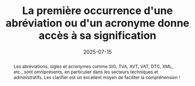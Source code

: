 ---
title: La première occurrence d'une abréviation ou d'un acronyme donne accès à sa signification
abstract: Les abréviations, sigles et acronymes comme SIG, TVA, AVT, VAT, DTC, XML, etc., sont omniprésents, en particulier dans les secteurs techniques et administratifs. Les clarifier est un excellent moyen de faciliter la compréhension !
categories: 
    - "structure et code"
agrege: O4005-E005
opquast: '4 005'
indiceebook: '005'
description: "Règle n°05"
before: "004"
weight: "5"
after: "006"
actif: '1'
layout: rules
date: 2025-07-15
tags: 
    - "Accessibilité"
objectif: 
    - "Permettre d’accéder rapidement à la signification d’un sigle. "
    - "Permettre l’exploitation du contenu par un robot (pour l’établissement d’un index des sigles). "
    - "Favoriser le référencement du contenu."
    - "Améliorer l’accessibilité des contenus aux personnes handicapées."
Meo: 
    - "Lors de leur première apparition d'une abréviation ou d'un acronyme dans un ouvrage ou un chapitre, expliciter la signification. Cela peut se faire directement dans le texte, par exemple en écrivant « une DTD (déclaration de type de document) ». Une autre option est de fournir un lien vers une page de glossaire ou une bulle d'aide qui en donne la définition. Il est également possible d'utiliser l'élément HTML `<abbr>` avec l'attribut `title` pour indiquer sa signification. Cette exigence ne s'applique qu'à la première occurrence ; pour les suivantes, il est facultatif de les expliciter à nouveau."
Controle: 
    - "Pour chaque page, repérez visuellement les sigles, abréviations et acronymes. Vérifiez que la première fois que chacun apparaît, sa signification est indiquée. Plusieurs méthodes sont acceptables : elle peut être fournie directement dans le texte (par exemple, entre parenthèses), un lien sur le terme peut mener à sa définition (comme dans un glossaire), ou l'élément HTML `<abbr>` avec un attribut `title` peut être utilisé pour l'expliciter."
epubcheck: 
ace: 
humancheck: true
ReadiumGoToolkit: 
Source: 
    - "Opquast"
Referentiel: 
    - "[Web Content Accessibility Guidelines (WCAG) 3.1.4 : Abréviations (Niveau AA)](https://www.w3.org/Translations/WCAG22-fr/#abbreviations)"
steps: 
    - "Production numérique"
    - "Projet éditorial"
---